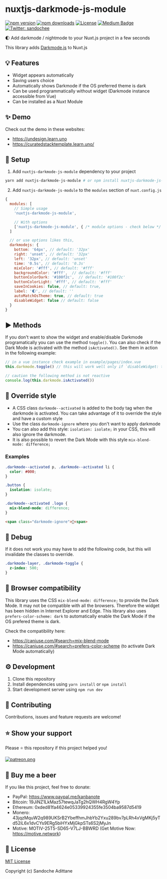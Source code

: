 # nuxtjs-darkmode-js-module

[![npm version][npm-version-src]][npm-version-href]
[![npm downloads][npm-downloads-src]][npm-downloads-href]
[![License][license-src]][license-href]
[![Medium Badge](https://badgen.net/badge/icon/medium?icon=medium&label)](https://medium.com/@sandoche)
[![Twitter: sandochee](https://img.shields.io/twitter/follow/sandochee.svg?style=social)](https://twitter.com/sandochee)

🌓 Add darkmode / nightmode to your Nuxt.js project in a few seconds

This library adds [Darkmode.js](https://github.com/sandoche/Darkmode.js) to Nuxt.js

## 💡 Features

- Widget appears automatically
- Saving users choice
- Automatically shows Darkmode if the OS preferred theme is dark
- Can be used programmatically without widget (Darkmode instance accessible from Vue)
- Can be installed as a Nuxt Module

## ✨ Demo

Check out the demo in these websites:

- https://undesign.learn.uno
- https://curatedstacktemplate.learn.uno/

## 📖 Setup

1. Add `nuxtjs-darkmode-js-module` dependency to your project

```bash
yarn add nuxtjs-darkmode-js-module # or npm install nuxtjs-darkmode-js-module
```

2. Add `nuxtjs-darkmode-js-module` to the `modules` section of `nuxt.config.js`

```js
{
  modules: [
    // Simple usage
    'nuxtjs-darkmode-js-module',

    // With options
    ['nuxtjs-darkmode-js-module', { /* module options - check below */ }]
  ]

  // or use options likes this,
  darkmodejs: {
    bottom: '64px', // default: '32px'
    right: 'unset', // default: '32px'
    left: '32px', // default: 'unset'
    time: '0.5s', // default: '0.3s'
    mixColor: '#fff', // default: '#fff'
    backgroundColor: '#fff',  // default: '#fff'
    buttonColorDark: '#100f2c',  // default: '#100f2c'
    buttonColorLight: '#fff', // default: '#fff'
    saveInCookies: false, // default: true,
    label: '🌓', // default: ''
    autoMatchOsTheme: true, // default: true
    disableWidget: false // default: false
  }
}
```

## ▶️ Methods
If you don't want to show the widget and enable/disable Darkmode programatically you can use the method `toggle()`. You can also check if the Dark Mode is activated with the method `isActivated()`. See them in action in the following example:
```javascript
// in a vue instance check example in example/pages/index.vue
this.darkmode.toggle() // this will work well only if `disableWidget: true` in the options

// caution the following method is not reactive
console.log(this.darkmode.isActivated())
```

## 💄 Override style
* A CSS class `darkmode--activated` is added to the body tag when the darkmode is activated. You can take advantage of it to override the style and have a custom style
* Use the class `darkmode-ignore` where you don't want to apply darkmode
* You can also add this style: `isolation: isolate;` in your CSS, this will also ignore the darkmode.
* It is also possible to revert the Dark Mode with this style `mix-blend-mode: difference;`

### Examples
```css
.darkmode--activated p, .darkmode--activated li {
  color: #000;
}

.button {
  isolation: isolate;
}

.darkmode--activated .logo {
  mix-blend-mode: difference;
}
```
```html
<span class="darkmode-ignore">😬<span>
```

## 🐛 Debug
If it does not work you may have to add the following code, but this will invalidate the classes to override.
```css
.darkmode-layer, .darkmode-toggle {
  z-index: 500;
}
```

## 🚸 Browser compatibility
This library uses the CSS `mix-blend-mode: difference;` to provide the Dark Mode.
It may not be compatible with all the browsers. Therefore the widget has been hidden in Internet Explorer and Edge.
This library also uses `prefers-color-scheme: dark` to automatically enable the Dark Mode if the OS prefered theme is dark.

Check the compatibility here: 
- https://caniuse.com/#search=mix-blend-mode
- https://caniuse.com/#search=prefers-color-scheme (to activate Dark Mode automatically)

## ⚙️ Development

1. Clone this repository
2. Install dependencies using `yarn install` or `npm install`
3. Start development server using `npm run dev`

## 🤝 Contributing

Contributions, issues and feature requests are welcome!

## ⭐️ Show your support

Please ⭐️ this repository if this project helped you!

<a href="https://www.patreon.com/sandoche">[![patreon.png](https://c5.patreon.com/external/logo/become_a_patron_button.png)](https://www.patreon.com/sandoche)</a>

## 🍺 Buy me a beer

If you like this project, feel free to donate:

- PayPal: https://www.paypal.me/kanbanote
- Bitcoin: 19JiNZ1LkMaz57tewqJaTg2hQWH4RgW4Yp
- Ethereum: 0xded81fa4624e05339924355fe3504ba9587d5419
- Monero: 43jqzMquW2q989UKSrB2YbeffhmJhbYb2Yxu289bv7pLRh4xVgMKj5yTd52iL6x1dvCYs9ERg5biHYxMjGkpSTs6S2jMyJn
- Motive: MOTIV-25T5-SD65-V7LJ-BBWRD (Get Motive Now: https://motive.network)

## 📄 License

[MIT License](./LICENSE)

Copyright (c) Sandoche Adittane

<!-- Badges -->

[npm-version-src]: https://img.shields.io/npm/v/nuxtjs-darkmode-js-module/latest.svg
[npm-version-href]: https://npmjs.com/package/nuxtjs-darkmode-js-module
[npm-downloads-src]: https://img.shields.io/npm/dt/nuxtjs-darkmode-js-module.svg
[npm-downloads-href]: https://npmjs.com/package/nuxtjs-darkmode-js-module
[license-src]: https://img.shields.io/npm/l/nuxtjs-darkmode-js-module.svg
[license-href]: https://npmjs.com/package/nuxtjs-darkmode-js-module
